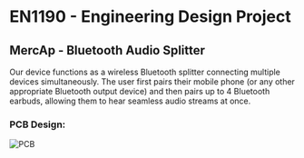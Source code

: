# EN1190 - Engineering Design Project
## MercAp - Bluetooth Audio Splitter

Our device functions as a wireless Bluetooth splitter connecting multiple devices simultaneously. The user first pairs their mobile phone (or any other appropriate Bluetooth output device) and then pairs up to 4 Bluetooth earbuds, allowing them to hear seamless audio streams at once.

### PCB Design:

![PCB](https://github.com/user-attachments/assets/2b466447-b296-441a-af4c-e84d4025e7cc)
